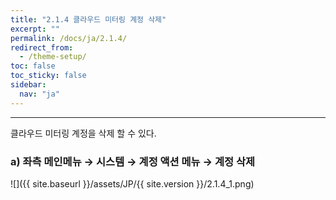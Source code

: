 ```yaml
---
title: "2.1.4 클라우드 미터링 계정 삭제"
excerpt: ""
permalink: /docs/ja/2.1.4/
redirect_from:
  - /theme-setup/
toc: false
toc_sticky: false
sidebar:
  nav: "ja"
---
```


---

클라우드 미터링 계정을 삭제 할 수 있다.

### a\) 좌측 메인메뉴 → 시스템 → 계정 액션 메뉴 → 계정 삭제
![]({{ site.baseurl }}/assets/JP/{{ site.version }}/2.1.4_1.png)